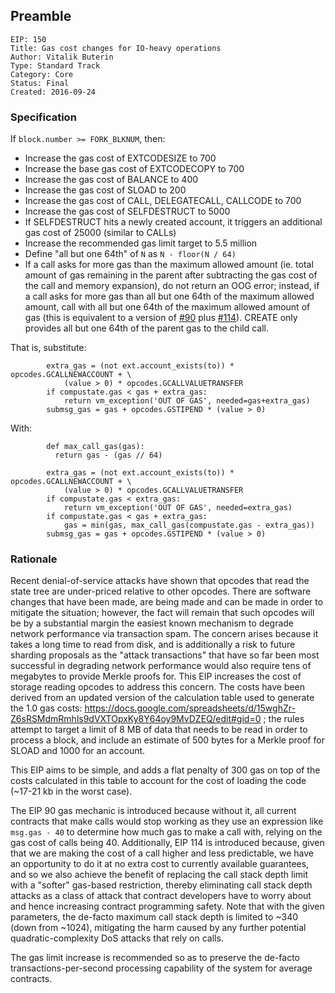 ## Preamble
```
EIP: 150
Title: Gas cost changes for IO-heavy operations
Author: Vitalik Buterin
Type: Standard Track
Category: Core
Status: Final
Created: 2016-09-24
```

### Specification

If `block.number >= FORK_BLKNUM`, then:
- Increase the gas cost of EXTCODESIZE to 700
- Increase the base gas cost of EXTCODECOPY to 700
- Increase the gas cost of BALANCE to 400
- Increase the gas cost of SLOAD to 200
- Increase the gas cost of CALL, DELEGATECALL, CALLCODE to 700
- Increase the gas cost of SELFDESTRUCT to 5000
- If SELFDESTRUCT hits a newly created account, it triggers an additional gas cost of 25000 (similar to CALLs)
- Increase the recommended gas limit target to 5.5 million
- Define "all but one 64th" of `N` as `N - floor(N / 64)`
- If a call asks for more gas than the maximum allowed amount (ie. total amount of gas remaining in the parent after subtracting the gas cost of the call and memory expansion), do not return an OOG error; instead, if a call asks for more gas than all but one 64th of the maximum allowed amount, call with all but one 64th of the maximum allowed amount of gas (this is equivalent to a version of [#90](https://github.com/ethereum/EIPs/issues/90) plus [#114](https://github.com/ethereum/EIPs/issues/114)). CREATE only provides all but one 64th of the parent gas to the child call.

That is, substitute:

```
        extra_gas = (not ext.account_exists(to)) * opcodes.GCALLNEWACCOUNT + \
            (value > 0) * opcodes.GCALLVALUETRANSFER
        if compustate.gas < gas + extra_gas:
            return vm_exception('OUT OF GAS', needed=gas+extra_gas)
        submsg_gas = gas + opcodes.GSTIPEND * (value > 0)
```

With:

```
        def max_call_gas(gas):
          return gas - (gas // 64)

        extra_gas = (not ext.account_exists(to)) * opcodes.GCALLNEWACCOUNT + \
            (value > 0) * opcodes.GCALLVALUETRANSFER
        if compustate.gas < extra_gas:
            return vm_exception('OUT OF GAS', needed=extra_gas)
        if compustate.gas < gas + extra_gas:
            gas = min(gas, max_call_gas(compustate.gas - extra_gas))
        submsg_gas = gas + opcodes.GSTIPEND * (value > 0)
```

### Rationale

Recent denial-of-service attacks have shown that opcodes that read the state tree are under-priced relative to other opcodes. There are software changes that have been made, are being made and can be made in order to mitigate the situation; however, the fact will remain that such opcodes will be by a substantial margin the easiest known mechanism to degrade network performance via transaction spam. The concern arises because it takes a long time to read from disk, and is additionally a risk to future sharding proposals as the "attack transactions" that have so far been most successful in degrading network performance would also require tens of megabytes to provide Merkle proofs for. This EIP increases the cost of storage reading opcodes to address this concern. The costs have been derived from an updated version of the calculation table used to generate the 1.0 gas costs: https://docs.google.com/spreadsheets/d/15wghZr-Z6sRSMdmRmhls9dVXTOpxKy8Y64oy9MvDZEQ/edit#gid=0 ; the rules attempt to target a limit of 8 MB of data that needs to be read in order to process a block, and include an estimate of 500 bytes for a Merkle proof for SLOAD and 1000 for an account.

This EIP aims to be simple, and adds a flat penalty of 300 gas on top of the costs calculated in this table to account for the cost of loading the code (~17-21 kb in the worst case).

The EIP 90 gas mechanic is introduced because without it, all current contracts that make calls would stop working as they use an expression like `msg.gas - 40` to determine how much gas to make a call with, relying on the gas cost of calls being 40. Additionally, EIP 114 is introduced because, given that we are making the cost of a call higher and less predictable, we have an opportunity to do it at no extra cost to currently available guarantees, and so we also achieve the benefit of replacing the call stack depth limit with a "softer" gas-based restriction, thereby eliminating call stack depth attacks as a class of attack that contract developers have to worry about and hence increasing contract programming safety. Note that with the given parameters, the de-facto maximum call stack depth is limited to ~340 (down from ~1024), mitigating the harm caused by any further potential quadratic-complexity DoS attacks that rely on calls.

The gas limit increase is recommended so as to preserve the de-facto transactions-per-second processing capability of the system for average contracts.
